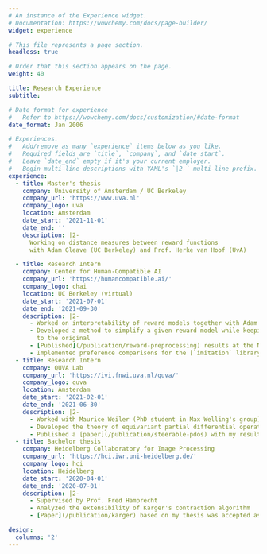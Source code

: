 ```yaml
---
# An instance of the Experience widget.
# Documentation: https://wowchemy.com/docs/page-builder/
widget: experience

# This file represents a page section.
headless: true

# Order that this section appears on the page.
weight: 40

title: Research Experience
subtitle:

# Date format for experience
#   Refer to https://wowchemy.com/docs/customization/#date-format
date_format: Jan 2006

# Experiences.
#   Add/remove as many `experience` items below as you like.
#   Required fields are `title`, `company`, and `date_start`.
#   Leave `date_end` empty if it's your current employer.
#   Begin multi-line descriptions with YAML's `|2-` multi-line prefix.
experience:
  - title: Master's thesis
    company: University of Amsterdam / UC Berkeley
    company_url: 'https://www.uva.nl'
    company_logo: uva
    location: Amsterdam
    date_start: '2021-11-01'
    date_end: ''
    description: |2-
      Working on distance measures between reward functions
      with Adam Gleave (UC Berkeley) and Prof. Herke van Hoof (UvA)

  - title: Research Intern
    company: Center for Human-Compatible AI
    company_url: 'https://humancompatible.ai/'
    company_logo: chai
    location: UC Berkeley (virtual)
    date_start: '2021-07-01'
    date_end: '2021-09-30'
    description: |2-
      - Worked on interpretability of reward models together with Adam Gleave
      - Developed a method to simplify a given reward model while keeping it equivalent
        to the original
      - [Published](/publication/reward-preprocessing) results at the NeurIPS Cooperative AI workshop
      - Implemented preference comparisons for the [`imitation` library](https://github.com/HumanCompatibleAI/imitation)
  - title: Research Intern
    company: QUVA Lab
    company_url: 'https://ivi.fnwi.uva.nl/quva/'
    company_logo: quva
    location: Amsterdam
    date_start: '2021-02-01'
    date_end: '2021-06-30'
    description: |2-
      - Worked with Maurice Weiler (PhD student in Max Welling's group)
      - Developed the theory of equivariant partial differential operators
      - Published a [paper](/publication/steerable-pdos) with my results at ICLR 2022
  - title: Bachelor thesis
    company: Heidelberg Collaboratory for Image Processing
    company_url: 'https://hci.iwr.uni-heidelberg.de/'
    company_logo: hci
    location: Heidelberg
    date_start: '2020-04-01'
    date_end: '2020-07-01'
    description: |2-
      - Supervised by Prof. Fred Hamprecht
      - Analyzed the extensibility of Karger's contraction algorithm
      - [Paper](/publication/karger) based on my thesis was accepted as an Oral at ICCV 2021

design:
  columns: '2'
---
```

